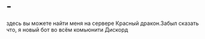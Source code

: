 # -
 здесь вы можете найти меня на сервере Красный дракон.Забыл сказать что, я новый бот во всём комьюнити Дискорд
